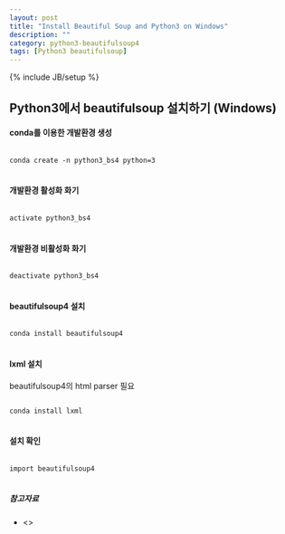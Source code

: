 ```yaml
---
layout: post
title: "Install Beautiful Soup and Python3 on Windows"
description: ""
category: python3-beautifulsoup4
tags: [Python3 beautifulsoup]
---
```

{% include JB/setup %}

## Python3에서 beautifulsoup 설치하기 (Windows)

#### conda를 이용한 개발환경 생성
<pre>
<code>
conda create -n python3_bs4 python=3
</code>
</pre>

#### 개발환경 활성화 화기
<pre>
<code>
activate python3_bs4
</code>
</pre>

#### 개발환경 비활성화 화기
<pre>
<code>
deactivate python3_bs4
</code>
</pre>

#### beautifulsoup4 설치
<pre>
<code>
conda install beautifulsoup4
</code>
</pre>

#### lxml 설치
beautifulsoup4의 html parser 필요
<pre>
<code>
conda install lxml
</code>
</pre>

#### 설치 확인
<pre>
<code>
import beautifulsoup4
</code>
</pre>

##### 참고자료
* <>
